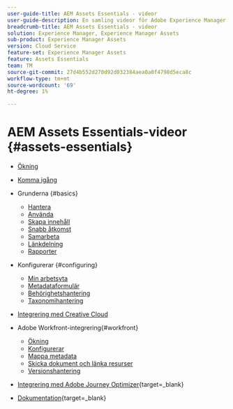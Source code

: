 ```yaml
---
user-guide-title: AEM Assets Essentials - videor
user-guide-description: En samling videor för Adobe Experience Manager Assets Essentials.
breadcrumb-title: AEM Assets Essentials - videor
solution: Experience Manager, Experience Manager Assets
sub-product: Experience Manager Assets
version: Cloud Service
feature-set: Experience Manager Assets
feature: Assets Essentials
team: TM
source-git-commit: 27d4b552d270d92d032384aea0a0f4798d5eca8c
workflow-type: tm+mt
source-wordcount: '69'
ht-degree: 1%

---
```



# AEM Assets Essentials-videor {#assets-essentials}

+ [Ökning](overview.md)

+ [Komma igång](./getting-started.md)

+ Grunderna {#basics}
   + [Hantera](basics/managing.md)
   + [Använda](basics/using.md)
   + [Skapa innehåll](basics/creating.md)
   + [Snabb åtkomst](basics/quick-access.md)
   + [Samarbeta](basics/collaborating.md)
   + [Länkdelning](basics/link-sharing.md)
   + [Rapporter](basics/reports.md)
+ Konfigurerar {#configuring}
   + [Min arbetsyta](configuring/my-workspace.md)
   + [Metadataformulär](configuring/metadata-forms.md)
   + [Behörighetshantering](configuring/permissions-management.md)
   + [Taxonomihantering](configuring/taxonomy-management.md)

+ [Integrering med Creative Cloud](integrations/creative-cloud.md)

+ Adobe Workfront-integrering{#workfront}
   + [Ökning](./integrations/workfront/overview.md)
   + [Konfigurerar](./integrations/workfront/configure.md)
   + [Mappa metadata](./integrations/workfront/map-metadata.md)
   + [Skicka dokument och länka resurser](./integrations/workfront/link-send.md)
   + [Versionshantering](./integrations/workfront/versions.md)

+ [Integrering med Adobe Journey Optimizer](https://experienceleague.adobe.com/docs/journey-optimizer-learn/tutorials/create-messages/create-email-content-with-the-message-editor.html){target=_blank}

+ [Dokumentation](https://experienceleague.adobe.com/docs/experience-manager-assets-essentials/help/introduction.html){target=_blank}
